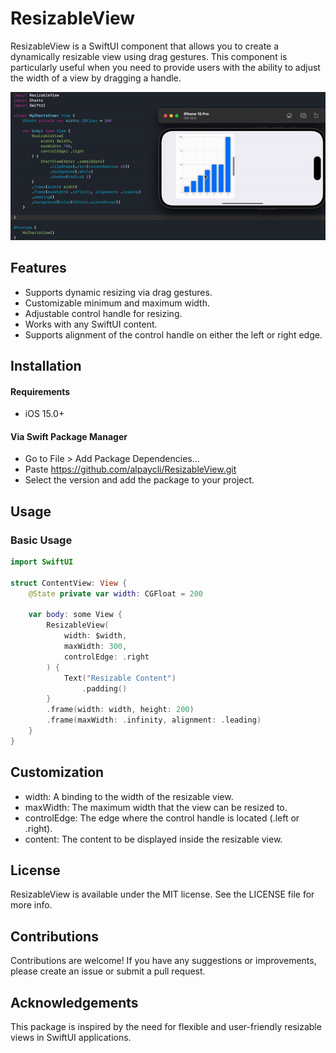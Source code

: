 # ResizableView

ResizableView is a SwiftUI component that allows you to create a dynamically resizable view using drag gestures. This component is particularly useful when you need to provide users with the ability to adjust the width of a view by dragging a handle.

![](https://github.com/alpaycli/ResizableView/blob/main/PreviewGIF.gif)

## Features

- Supports dynamic resizing via drag gestures.
- Customizable minimum and maximum width.
- Adjustable control handle for resizing.
- Works with any SwiftUI content.
- Supports alignment of the control handle on either the left or right edge.

## Installation

#### Requirements

- iOS 15.0+

#### Via Swift Package Manager

- Go to File > Add Package Dependencies...
- Paste https://github.com/alpaycli/ResizableView.git
- Select the version and add the package to your project.

## Usage

### Basic Usage
```Swift
import SwiftUI

struct ContentView: View {
    @State private var width: CGFloat = 200
    
    var body: some View {
        ResizableView(
            width: $width,
            maxWidth: 300,
            controlEdge: .right
        ) {
            Text("Resizable Content")
                .padding()
        }
        .frame(width: width, height: 200)
        .frame(maxWidth: .infinity, alignment: .leading)
    }
}
```

## Customization
- width: A binding to the width of the resizable view.
- maxWidth: The maximum width that the view can be resized to.
- controlEdge: The edge where the control handle is located (.left or .right).
- content: The content to be displayed inside the resizable view.

## License

ResizableView is available under the MIT license. See the LICENSE file for more info.

## Contributions

Contributions are welcome! If you have any suggestions or improvements, please create an issue or submit a pull request.

## Acknowledgements

This package is inspired by the need for flexible and user-friendly resizable views in SwiftUI applications.
